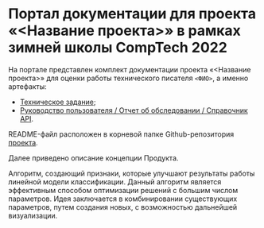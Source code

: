 # Портал документации для проекта «<Название проекта>» в рамках зимней школы CompTech 2022

На портале представлен комплект документации проекта «<Название проекта>» для оценки работы технического писателя `<ФИО>`, а именно артефакты:

* [Техническое задание](source/tz.md);
* [Руководство пользователя / Отчет об обследовании / Справочник API](source/user_guide.md).

README-файл расположен в корневой папке Github-репозитория [проекта](https://github.com/comptech-winter-school/genetic-potioncraft).

Далее приведено описание концепции Продукта.

Алгоритм, создающий признаки, которые улучшают результаты работы линейной модели классификации. Данный алгоритм является эффективным способом оптимизации решений с большим числом параметров. Идея заключается в комбинировании существующих параметров, путем создания новых, с возможностью дальнейшей визуализации.

